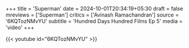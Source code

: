 +++
title = 'Superman'
date = 2024-10-01T20:34:19+05:30
draft = false
mreviews = ['Superman']
critics = ['Avinash Ramachandran']
source = '6KQTozNMvYU'
subtitle = 'Hundred Days Hundred Films Ep 5'
media = 'video'
+++

{{< youtube id="6KQTozNMvYU" >}}

